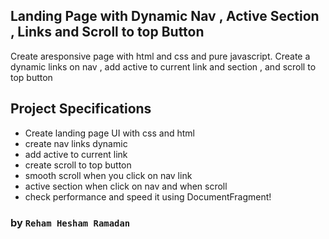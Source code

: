 ## Landing Page with Dynamic Nav , Active Section , Links and Scroll to top Button

Create aresponsive page with html and css and pure javascript.
Create a dynamic links on nav , add active to current link and section , and scroll to top button

## Project Specifications

- Create landing page UI with css and html
- create nav links dynamic
- add active to current link
- create scroll to top button
- smooth scroll when you click on nav link
- active section when click on nav and when scroll
- check performance and speed it using DocumentFragment!

### by `Reham Hesham Ramadan`
